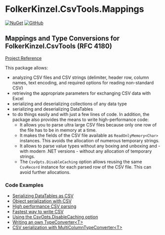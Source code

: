 # FolkerKinzel.CsvTools.Mappings
[![NuGet](https://img.shields.io/nuget/v/FolkerKinzel.CsvTools.Mappings)](https://www.nuget.org/packages/FolkerKinzel.CsvTools.Mappings/)
[![GitHub](https://img.shields.io/github/license/FolkerKinzel/CsvTools.Mappings)](https://github.com/FolkerKinzel/CsvTools.Mappings/blob/master/LICENSE)

## Mappings and Type Conversions for FolkerKinzel.CsvTools (RFC 4180)
[Project Reference](https://folkerkinzel.github.io/CsvTools.Mappings/reference/)

This package allows:
- analyzing CSV files and CSV strings (delimiter, header row, column names, text encoding, and required options for reading non-standard CSV)
- retrieving the appropriate parameters for exchanging CSV data with Excel
- serializing and deserializing collections of any data type 
- serializing and deserializing DataTables
- to do things easily and with just a few lines of code. In addition, the package also provides the means to write high-performance code:
	- It allows you to parse ultra large CSV files because only one row of the file has to be in memory at a time.
	- It makes the fields of the CSV file available as `ReadOnlyMemory<Char>` instances. This avoids the allocation of numerous temporary strings.
	- It allows to parse value types without any boxing and unboxing and - with modern .NET versions - without any allocation of temporary strings.
	- The `CsvOpts.DisableCaching` option allows reusing the same `CsvRecord` instance for each parsed row of the CSV file. This can avoid further allocations.

### Code Examples
- [Serializing DataTables as CSV](https://github.com/FolkerKinzel/CsvTools.Mappings/blob/master/src/Examples/DataTableExample.cs)
- [Object serialization with CSV](https://github.com/FolkerKinzel/CsvTools.Mappings/blob/master/src/Examples/ObjectSerializationExample.cs)
- [High performance CSV parsing](https://github.com/FolkerKinzel/CsvTools.Mappings/blob/master/src/Benchmarks/CalculationReader_Performance.cs)
- [Fastest way to write CSV](https://github.com/FolkerKinzel/CsvTools.Mappings/blob/master/src/Benchmarks/CalculationWriter_Performance.cs)
- [Using the CsvOpts.DisableCaching option](https://github.com/FolkerKinzel/CsvTools/blob/master/src/Examples/DisableCachingExample.cs)
- [Writing an own TypeConverter&lt;T&gt;](https://github.com/FolkerKinzel/CsvTools.Mappings/blob/master/src/Examples/Int128Converter.cs)
- [CSV serialization with MultiColumnTypeConverter&lt;T&gt;](https://github.com/FolkerKinzel/CsvTools.Mappings/blob/master/src/Examples/MultiColumnConverterExample.cs)
